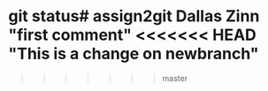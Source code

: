 git status# assign2git
Dallas Zinn
"first comment"
<<<<<<< HEAD
"This is a change on newbranch"
=======

>>>>>>> master
